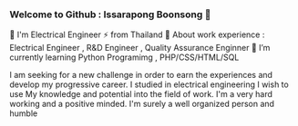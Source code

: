 ### Welcome to Github : Issarapong Boonsong  👋

 💬 I'm Electrical Engineer ⚡ from Thailand 
 🔭 About work experience : Electrical Engineer , R&D Engineer , Quality Assurance Enginner
 🌱 I’m currently learning Python Programimg , PHP/CSS/HTML/SQL 
 
I am seeking for a new challenge in order to earn the experiences and develop my progressive career. 
I studied in electrical engineering 
I wish to use My knowledge and potential into the field of work. 
I'm a very hard working and a positive minded.
I'm surely a well organized person and humble


 
<!--
**IssarapongB/IssarapongB** is a ✨ _special_ ✨ repository because its `README.md` (this file) appears on your GitHub profile.

Here are some ideas to get you started:

- 🔭 I’m currently working on ...
- 🌱 I’m currently learning ...
- 👯 I’m looking to collaborate on ...
- 🤔 I’m looking for help with ...
- 💬 Ask me about ...
- 📫 How to reach me: ...
- 😄 Pronouns: ...
- ⚡ Fun fact: ...
-->

